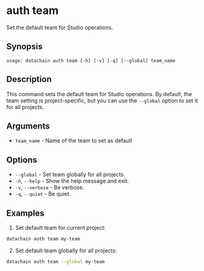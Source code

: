 # auth team

Set the default team for Studio operations.

## Synopsis

```usage
usage: datachain auth team [-h] [-v] [-q] [--global] team_name
```

## Description

This command sets the default team for Studio operations. By default, the team setting is project-specific, but you can use the `--global` option to set it for all projects.

## Arguments

* `team_name` - Name of the team to set as default

## Options

* `--global` - Set team globally for all projects
* `-h`, `--help` - Show the help message and exit.
* `-v`, `--verbose` - Be verbose.
* `-q`, `--quiet` - Be quiet.

## Examples

1. Set default team for current project:
```bash
datachain auth team my-team
```

2. Set default team globally for all projects:
```bash
datachain auth team --global my-team
```
